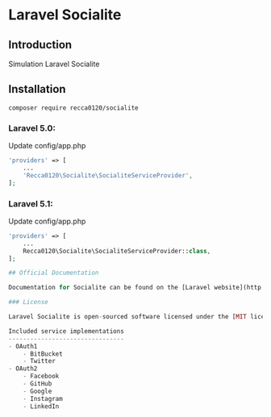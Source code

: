 # Laravel Socialite

## Introduction

Simulation Laravel Socialite

## Installation

```
composer require recca0120/socialite
```

### Laravel 5.0:

Update config/app.php
```php
'providers' => [
    ...
    'Recca0120\Socialite\SocialiteServiceProvider',
];
```

### Laravel 5.1:

Update config/app.php
```php
'providers' => [
    ...
    Recca0120\Socialite\SocialiteServiceProvider::class,
];

## Official Documentation

Documentation for Socialite can be found on the [Laravel website](http://laravel.com/docs/authentication#social-authentication).

### License

Laravel Socialite is open-sourced software licensed under the [MIT license](http://opensource.org/licenses/MIT)

Included service implementations
--------------------------------
- OAuth1
    - BitBucket
    - Twitter
- OAuth2
    - Facebook
    - GitHub
    - Google
    - Instagram
    - LinkedIn
